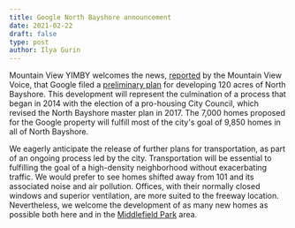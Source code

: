 ```yaml
---
title: Google North Bayshore announcement
date: 2021-02-22
draft: false
type: post
author: Ilya Gurin
---
```


Mountain View YIMBY welcomes the news, [reported] by the Mountain View Voice, that Google filed a [preliminary plan] for developing 120 acres of North Bayshore. This development will represent the culmination of a process that began in 2014 with the election of a pro-housing City Council, which revised the North Bayshore master plan in 2017. The 7,000 homes proposed for the Google property will fulfill most of the city's goal of 9,850 homes in all of North Bayshore.

We eagerly anticipate the release of further plans for transportation, as part of an ongoing process led by the city. Transportation will be essential to fulfilling the goal of a high-density neighborhood without exacerbating traffic. We would prefer to see homes shifted away from 101 and its associated noise and air pollution. Offices, with their normally closed windows and superior ventilation, are more suited to the freeway location. Nevertheless, we welcome the development of as many new homes as possible both here and in the [Middlefield Park] area.

[reported]:https://mv-voice.com/news/2021/02/04/google-submits-plans-to-build-7000-homes-in-north-bayshore-the-largest-project-in-citys-history
[preliminary plan]:https://realestate.withgoogle.com/northbayshore/
[Middlefield Park]:https://mvyimby.com/post/2021-02-03-google-middlefield-park-master-plan/